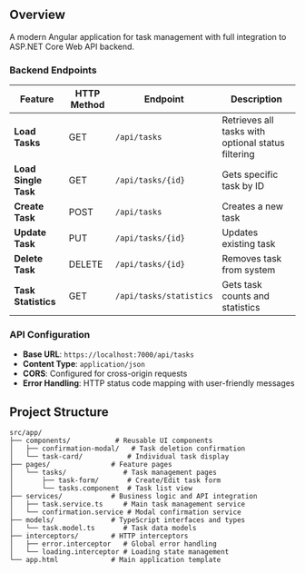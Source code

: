 ## Overview
A modern Angular application for task management with full integration to ASP.NET Core Web API backend.

### Backend Endpoints
| Feature | HTTP Method | Endpoint | Description |
|---------|-------------|----------|-------------|
| **Load Tasks** | GET | `/api/tasks` | Retrieves all tasks with optional status filtering |
| **Load Single Task** | GET | `/api/tasks/{id}` | Gets specific task by ID |
| **Create Task** | POST | `/api/tasks` | Creates a new task |
| **Update Task** | PUT | `/api/tasks/{id}` | Updates existing task |
| **Delete Task** | DELETE | `/api/tasks/{id}` | Removes task from system |
| **Task Statistics** | GET | `/api/tasks/statistics` | Gets task counts and statistics |

### API Configuration
- **Base URL**: `https://localhost:7000/api/tasks`
- **Content Type**: `application/json`
- **CORS**: Configured for cross-origin requests
- **Error Handling**: HTTP status code mapping with user-friendly messages

## Project Structure
```
src/app/
├── components/           # Reusable UI components
│   ├── confirmation-modal/   # Task deletion confirmation
│   └── task-card/           # Individual task display
├── pages/               # Feature pages
│   └── tasks/              # Task management pages
│       ├── task-form/       # Create/Edit task form
│       └── tasks.component  # Task list view
├── services/            # Business logic and API integration
│   ├── task.service.ts     # Main task management service
│   └── confirmation.service # Modal confirmation service
├── models/              # TypeScript interfaces and types
│   └── task.model.ts       # Task data models
├── interceptors/        # HTTP interceptors
│   ├── error.interceptor   # Global error handling
│   └── loading.interceptor # Loading state management
└── app.html             # Main application template

